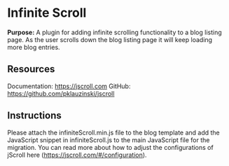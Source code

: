 # Infinite Scroll

**Purpose:** A plugin for adding infinite scrolling functionality to a blog listing page. As the user scrolls down the blog listing page it will keep loading more blog entries.

## Resources

Documentation: https://jscroll.com
GitHub: https://github.com/pklauzinski/jscroll

## Instructions

Please attach the infiniteScroll.min.js file to the blog template and add the JavaScript snippet in infiniteScroll.js to the main JavaScript file for the migration. You can read more about how to adjust the configurations of jScroll here (https://jscroll.com/#/configuration).
